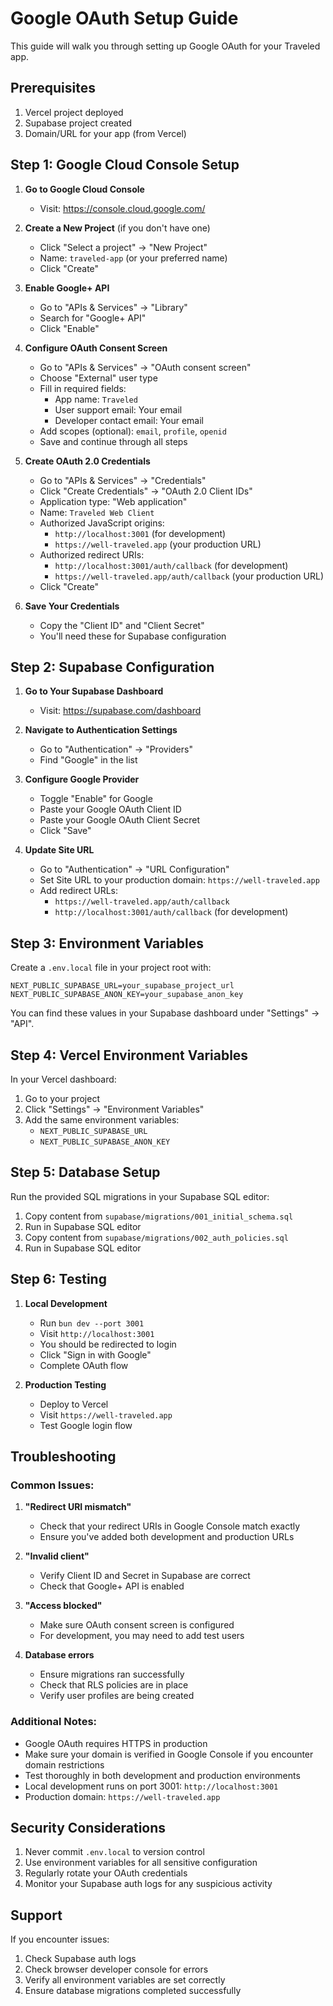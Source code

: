 # Google OAuth Setup Guide

This guide will walk you through setting up Google OAuth for your Traveled app.

## Prerequisites

1. Vercel project deployed
2. Supabase project created
3. Domain/URL for your app (from Vercel)

## Step 1: Google Cloud Console Setup

1. **Go to Google Cloud Console**
   - Visit: https://console.cloud.google.com/

2. **Create a New Project** (if you don't have one)
   - Click "Select a project" → "New Project"
   - Name: `traveled-app` (or your preferred name)
   - Click "Create"

3. **Enable Google+ API**
   - Go to "APIs & Services" → "Library"
   - Search for "Google+ API"
   - Click "Enable"

4. **Configure OAuth Consent Screen**
   - Go to "APIs & Services" → "OAuth consent screen"
   - Choose "External" user type
   - Fill in required fields:
     - App name: `Traveled`
     - User support email: Your email
     - Developer contact email: Your email
   - Add scopes (optional): `email`, `profile`, `openid`
   - Save and continue through all steps

5. **Create OAuth 2.0 Credentials**
   - Go to "APIs & Services" → "Credentials"
   - Click "Create Credentials" → "OAuth 2.0 Client IDs"
   - Application type: "Web application"
   - Name: `Traveled Web Client`
   - Authorized JavaScript origins:
     - `http://localhost:3001` (for development)
     - `https://well-traveled.app` (your production URL)
   - Authorized redirect URIs:
     - `http://localhost:3001/auth/callback` (for development)
     - `https://well-traveled.app/auth/callback` (your production URL)
   - Click "Create"

6. **Save Your Credentials**
   - Copy the "Client ID" and "Client Secret"
   - You'll need these for Supabase configuration

## Step 2: Supabase Configuration

1. **Go to Your Supabase Dashboard**
   - Visit: https://supabase.com/dashboard

2. **Navigate to Authentication Settings**
   - Go to "Authentication" → "Providers"
   - Find "Google" in the list

3. **Configure Google Provider**
   - Toggle "Enable" for Google
   - Paste your Google OAuth Client ID
   - Paste your Google OAuth Client Secret
   - Click "Save"

4. **Update Site URL**
   - Go to "Authentication" → "URL Configuration"
   - Set Site URL to your production domain: `https://well-traveled.app`
   - Add redirect URLs:
     - `https://well-traveled.app/auth/callback`
     - `http://localhost:3001/auth/callback` (for development)

## Step 3: Environment Variables

Create a `.env.local` file in your project root with:

```env
NEXT_PUBLIC_SUPABASE_URL=your_supabase_project_url
NEXT_PUBLIC_SUPABASE_ANON_KEY=your_supabase_anon_key
```

You can find these values in your Supabase dashboard under "Settings" → "API".

## Step 4: Vercel Environment Variables

In your Vercel dashboard:

1. Go to your project
2. Click "Settings" → "Environment Variables"
3. Add the same environment variables:
   - `NEXT_PUBLIC_SUPABASE_URL`
   - `NEXT_PUBLIC_SUPABASE_ANON_KEY`

## Step 5: Database Setup

Run the provided SQL migrations in your Supabase SQL editor:

1. Copy content from `supabase/migrations/001_initial_schema.sql`
2. Run in Supabase SQL editor
3. Copy content from `supabase/migrations/002_auth_policies.sql`
4. Run in Supabase SQL editor

## Step 6: Testing

1. **Local Development**
   - Run `bun dev --port 3001`
   - Visit `http://localhost:3001`
   - You should be redirected to login
   - Click "Sign in with Google"
   - Complete OAuth flow

2. **Production Testing**
   - Deploy to Vercel
   - Visit `https://well-traveled.app`
   - Test Google login flow

## Troubleshooting

### Common Issues:

1. **"Redirect URI mismatch"**
   - Check that your redirect URIs in Google Console match exactly
   - Ensure you've added both development and production URLs

2. **"Invalid client"**
   - Verify Client ID and Secret in Supabase are correct
   - Check that Google+ API is enabled

3. **"Access blocked"**
   - Make sure OAuth consent screen is configured
   - For development, you may need to add test users

4. **Database errors**
   - Ensure migrations ran successfully
   - Check that RLS policies are in place
   - Verify user profiles are being created

### Additional Notes:

- Google OAuth requires HTTPS in production
- Make sure your domain is verified in Google Console if you encounter domain restrictions
- Test thoroughly in both development and production environments
- Local development runs on port 3001: `http://localhost:3001`
- Production domain: `https://well-traveled.app`

## Security Considerations

1. Never commit `.env.local` to version control
2. Use environment variables for all sensitive configuration
3. Regularly rotate your OAuth credentials
4. Monitor your Supabase auth logs for any suspicious activity

## Support

If you encounter issues:
1. Check Supabase auth logs
2. Check browser developer console for errors
3. Verify all environment variables are set correctly
4. Ensure database migrations completed successfully